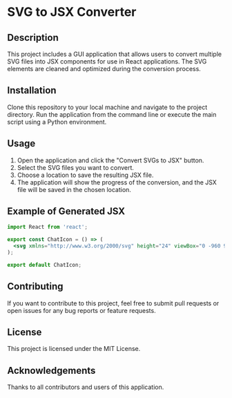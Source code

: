 # SVG to JSX Converter

## Description
This project includes a GUI application that allows users to convert multiple SVG files into JSX components for use in React applications. The SVG elements are cleaned and optimized during the conversion process.

## Installation
Clone this repository to your local machine and navigate to the project directory. Run the application from the command line or execute the main script using a Python environment.

## Usage
1. Open the application and click the "Convert SVGs to JSX" button.
2. Select the SVG files you want to convert.
3. Choose a location to save the resulting JSX file.
4. The application will show the progress of the conversion, and the JSX file will be saved in the chosen location.

## Example of Generated JSX
```jsx
import React from 'react';

export const ChatIcon = () => (
  <svg xmlns="http://www.w3.org/2000/svg" height="24" viewBox="0 -960 960 960" width="24"><path d="M200-80q-33 0-56.5-23.5T120-160v-560q0-33 23.5-56.5T200-800h40v-80h80v80h320v-80h80v80h40q33 0 56.5 23.5T840-720v560q0 33-23.5 56.5T760-80H200Zm0-80h560v-400H200v400Zm0-480h560v-80H200v80Zm0 0v-80 80Zm280 240q-17 0-28.5-11.5T440-440q0-17 11.5-28.5T480-480q17 0 28.5 11.5T520-440q0 17-11.5 28.5T480-400Zm-160 0q-17 0-28.5-11.5T280-440q0-17 11.5-28.5T320-480q17 0 28.5 11.5T360-440q0 17-11.5 28.5T320-400Zm320 0q-17 0-28.5-11.5T600-440q0-17 11.5-28.5T640-480q17 0 28.5 11.5T680-440q0 17-11.5 28.5T640-400ZM480-240q-17 0-28.5-11.5T440-280q0-17 11.5-28.5T480-320q17 0 28.5 11.5T520-280q0 17-11.5 28.5T480-240Zm-160 0q-17 0-28.5-11.5T280-280q0-17 11.5-28.5T320-320q17 0 28.5 11.5T360-280q0 17-11.5 28.5T320-240Zm320 0q-17 0-28.5-11.5T600-280q0-17 11.5-28.5T640-320q17 0 28.5 11.5T680-280q0 17-11.5 28.5T640-240Z"/></svg>
);

export default ChatIcon;
```

## Contributing
If you want to contribute to this project, feel free to submit pull requests or open issues for any bug reports or feature requests.

## License
This project is licensed under the MIT License.

## Acknowledgements
Thanks to all contributors and users of this application.

